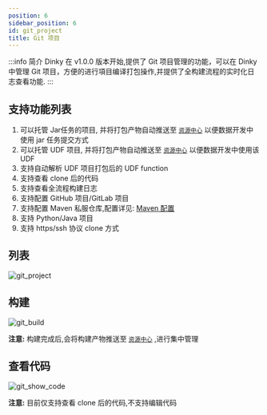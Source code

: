 ```yaml
---
position: 6
sidebar_position: 6
id: git_project
title: Git 项目
---
```


:::info 简介
Dinky 在 v1.0.0 版本开始,提供了 Git 项目管理的功能，可以在 Dinky 中管理 Git 项目，方便的进行項目编译打包操作,并提供了全构建流程的实时化日志查看功能.
:::

## 支持功能列表
1. 可以托管 Jar任务的项目, 并将打包产物自动推送至 [`资源中心`](resource) 以便数据开发中使用 jar 任务提交方式
2. 可以托管 UDF 项目, 并将打包产物自动推送至 [`资源中心`](resource) 以便数据开发中使用该 UDF
3. 支持自动解析 UDF 项目打包后的 UDF function
4. 支持查看 clone 后的代码
5. 支持查看全流程构建日志
6. 支持配置 GitHub 项目/GitLab 项目
7. 支持配置 Maven 私服仓库,配置详见: [Maven 配置](../system_setting/global_settings/maven_setting)
8. 支持 Python/Java 项目
9. 支持 https/ssh 协议 clone 方式

## 列表
![git_project](http://pic.dinky.org.cn/dinky/docs/test/git_project_list.png)

## 构建

![git_build](http://pic.dinky.org.cn/dinky/docs/test/git.png)


**注意:** 构建完成后,会将构建产物推送至 [`资源中心`](resource_center) ,进行集中管理


## 查看代码

![git_show_code](http://pic.dinky.org.cn/dinky/docs/test/git_show_code.png)

**注意:** 目前仅支持查看 clone 后的代码,不支持编辑代码